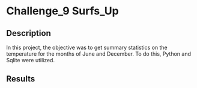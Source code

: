 # Challenge_9 Surfs_Up
## Description
In this project, the objective was to get summary statistics on the temperature for the months of June and December. To do this, Python and Sqlite were utilized.

## Results 
